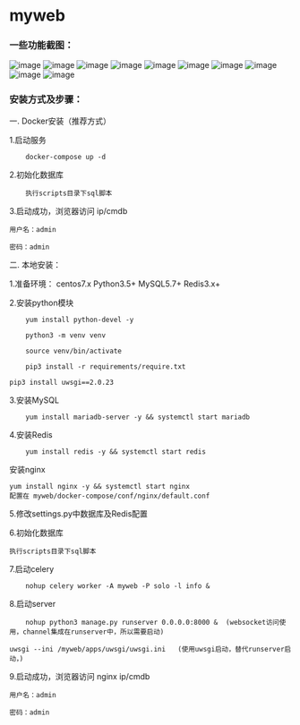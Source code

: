 # myweb

### 一些功能截图：
![image](pictures/dashboard.png)
![image](pictures/登录.jpg)
![image](pictures/注册.jpg)
![image](pictures/用户及权限认证.jpg)
![image](pictures/工单.jpg)
![image](pictures/发布工单.jpg)
![image](pictures/待办工单.jpg)
![image](pictures/应用列表.jpg)
![image](pictures/发布列表.jpg)
![image](pictures/发布日志.jpg)

### 安装方式及步骤：
   
一. Docker安装（推荐方式）

1.启动服务

        docker-compose up -d
 
2.初始化数据库

        执行scripts目录下sql脚本

       
3.启动成功，浏览器访问 ip/cmdb

	用户名：admin

	密码：admin

二. 本地安装：

1.准备环境： 
        centos7.x 
        Python3.5+ 
        MySQL5.7+ 
        Redis3.x+

2.安装python模块

        yum install python-devel -y
        
        python3 -m venv venv
         
        source venv/bin/activate
         
        pip3 install -r requirements/require.txt

	pip3 install uwsgi==2.0.23
          
3.安装MySQL

        yum install mariadb-server -y && systemctl start mariadb
  
4.安装Redis

        yum install redis -y && systemctl start redis

安装nginx

	yum install nginx -y && systemctl start nginx
	配置在 myweb/docker-compose/conf/nginx/default.conf
  
5.修改settings.py中数据库及Redis配置
        
        
6.初始化数据库

	执行scripts目录下sql脚本
  
7.启动celery

        nohup celery worker -A myweb -P solo -l info &
   
8.启动server

        nohup python3 manage.py runserver 0.0.0.0:8000 &  (websocket访问使用，channel集成在runserver中，所以需要启动)

	uwsgi --ini /myweb/apps/uwsgi/uwsgi.ini   (使用uwsgi启动，替代runserver启动，)

	
   
9.启动成功，浏览器访问 nginx  ip/cmdb
	
	用户名：admin

	密码：admin
